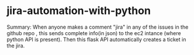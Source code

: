 # jira-automation-with-python


Summary: When anyone makes a comment "jira" in any of the issues in the github repo , this sends complete info(in json) to the ec2 intance (where python API is present). Then this flask API automatically creates a ticket in the jira. 
